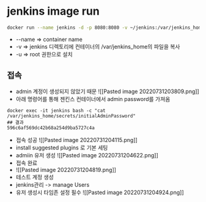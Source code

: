 # jenkins image run
```bash
docker run --name jenkins -d -p 8080:8080 -v ~/jenkins:/var/jenkins_home -u root jenkins/jenkins:latest
```
- --name => container name
- -v => jenkins 디렉토리에 컨테이너의 /var/jenkins_home의 파일을 복사
- -u => root 권한으로 설치
## 접속
- admin 계정이 생성되지 않았기 때문
![[Pasted image 20220731203809.png]]
- 아래 명령어를 통해 젠킨스 컨테이너에서 admin password를 가져옴
```shell
docker exec -it jenkins bash -c "cat /var/jenkins_home/secrets/initialAdminPassword"
## 결과
596c6af569dc42b68a254d9ba5727c4a
```
- 접속 성공
![[Pasted image 20220731204115.png]]
- install suggested plugins 로 기본 세팅
- admiin 유저 생성
![[Pasted image 20220731204622.png]]
- 접속 완료
- ![[Pasted image 20220731204819.png]]
- 테스트 계정 생성
- jenkins관리 -> manage Users
- 유저 생성시 타임존 설정 필수
![[Pasted image 20220731204924.png]]
